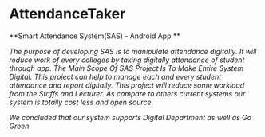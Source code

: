 # AttendanceTaker
**Smart Attendance System(SAS) - Android App **


*The purpose of developing SAS is to manipulate attendance digitally. It will reduce work of every 
colleges by taking digitally attendance of student through app.
The Main Scope Of SAS Project Is To Make Entire System Digital.
This project can help to manage each and every student attendance and report digitally.
This project will reduce some workload from the Staffs and Lecturer.
As compare to others current systems our system is totally cost less and open source.*

*We concluded that our system supports Digital Department as well as Go Green.*
